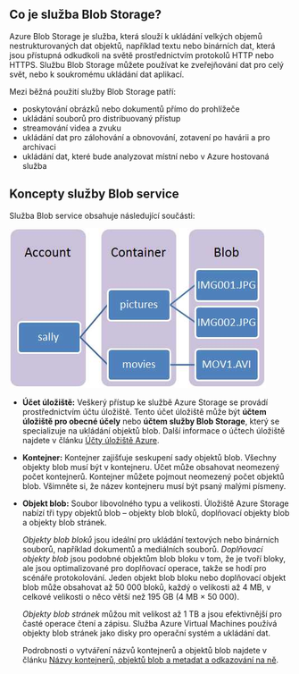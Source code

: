 ## <a name="what-is-blob-storage"></a>Co je služba Blob Storage?
Azure Blob Storage je služba, která slouží k ukládání velkých objemů nestrukturovaných dat objektů, například textu nebo binárních dat, která jsou přístupná odkudkoli na světě prostřednictvím protokolů HTTP nebo HTTPS. Službu Blob Storage můžete používat ke zveřejňování dat pro celý svět, nebo k soukromému ukládání dat aplikací.

Mezi běžná použití služby Blob Storage patří:

* poskytování obrázků nebo dokumentů přímo do prohlížeče
* ukládání souborů pro distribuovaný přístup
* streamování videa a zvuku
* ukládání dat pro zálohování a obnovování, zotavení po havárii a pro archivaci
* ukládání dat, které bude analyzovat místní nebo v Azure hostovaná služba

## <a name="blob-service-concepts"></a>Koncepty služby Blob service
Služba Blob service obsahuje následující součásti:

![Blob1][Blob1]

* **Účet úložiště:** Veškerý přístup ke službě Azure Storage se provádí prostřednictvím účtu úložiště. Tento účet úložiště může být **účtem úložiště pro obecné účely** nebo **účtem služby Blob Storage**, který se specializuje na ukládání objektů blob. Další informace o účtech úložiště najdete v článku [Účty úložiště Azure](../articles/storage/storage-create-storage-account.md).
* **Kontejner:** Kontejner zajišťuje seskupení sady objektů blob. Všechny objekty blob musí být v kontejneru. Účet může obsahovat neomezený počet kontejnerů. Kontejner můžete pojmout neomezený počet objektů blob. Všimněte si, že název kontejneru musí být psaný malými písmeny.
* **Objekt blob:** Soubor libovolného typu a velikosti. Úložiště Azure Storage nabízí tři typy objektů blob – objekty blob bloků, doplňovací objekty blob a objekty blob stránek.
  
    *Objekty blob bloků* jsou ideální pro ukládání textových nebo binárních souborů, například dokumentů a mediálních souborů. *Doplňovací objekty blob* jsou podobné objektům blob bloku v tom, že je tvoří bloky, ale jsou optimalizované pro doplňovací operace, takže se hodí pro scénáře protokolování. Jeden objekt blob bloku nebo doplňovací objekt blob může obsahovat až 50 000 bloků, každý o velikosti až 4 MB, v celkové velikosti o něco větší než 195 GB (4 MB × 50 000).
  
    *Objekty blob stránek* můžou mít velikost až 1 TB a jsou efektivnější pro časté operace čtení a zápisu. Služba Azure Virtual Machines používá objekty blob stránek jako disky pro operační systém a ukládání dat.
  
    Podrobnosti o vytváření názvů kontejnerů a objektů blob najdete v článku [Názvy kontejnerů, objektů blob a metadat a odkazování na ně](https://msdn.microsoft.com/library/azure/dd135715.aspx).

[Blob1]: ./media/storage-blob-concepts-include/blob1.jpg


<!--HONumber=Nov16_HO2-->


